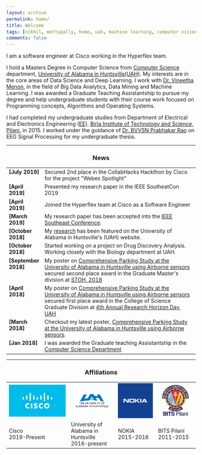 ```yaml
---
layout: archive
permalink: home/
title: Welcome
tags: [nikhil, mettupally, home, uah, machine learning, computer vision, data science, deep learning, graduate]
comments: false
---
```


<!-- <h3 class="archive__subtitle">{{ site.data.ui-text[site.locale].Welcom | default: "Welcome" }}</h3>

{% for post in paginator.posts %}
  {% include archive-single.html %}
{% endfor %}

{% include paginator.html %} -->

I am a software engineer at Cisco working in the Hyperflex team.

I hold a Masters Degree in Computer Science from [Computer Science](https://www.uah.edu/science/departments/computer-science) department, [University of Alabama in Huntsville(UAH)](https://www.uah.edu/).
My interests are in the core areas of Data Science and Deep Learning. I work with [Dr. Vineetha Menon](https://www.uah.edu/science/departments/computer-science/faculty-staff/vineetha-menon), in the field of Big Data Analytics, Data Mining and Machine Learning.
I was awarded a Graduate Teaching Assistantship to pursue my degree and help undergraduate students with their course work focused
on Programming concepts, Algorithms and Operating Systems.

I had completed my undergraduate studies from Department of Electrical and Electronics Engineering ([EE](http://universe.bits-pilani.ac.in/hyderabad/EEE/Home)),
[Birla Institute of Technology and Science, Pilani](http://www.bits-pilani.ac.in/), in 2015. I worked under the guidance of [Dr. BVVSN Prabhakar Rao](http://universe.bits-pilani.ac.in/Hyderabad/bvvsnprabhakarrao/Profile) on EEG Signal Processing for my undergraduate thesis.

----

<h3 align="center">News</h3>
<table class='news-table'>
    <col width="15%">
    <col width="85%">
    <tr>
        <td valign="top"><strong>[July 2019]</strong></td>
        <td>Secured 2nd place in the CollabHacks Hackthon by Cisco for the project "Webex Spotlight"</td>
    </tr>
    <tr>
        <td valign="top"><strong>[April 2019]</strong></td>
        <td>Presented my research paper in the IEEE SoutheatCon 2019</td>
    </tr>
    <tr>
        <td valign="top"><strong>[April 2019]</strong></td>
        <td>Joined the Hyperflex team at Cisco as a Software Engineer</td>
    </tr>
    <tr>
        <td valign="top"><strong>[March 2019]</strong></td>
        <td>My research paper has been accepted into the <a href="http://sites.ieee.org/southeastcon2019/">IEEE Southeast Conference</a>.</td>
    </tr>
    <tr>
        <td valign="top"><strong>[October 2018]</strong></td>
        <td>My <a href="https://www.uah.edu/news/people/novel-space-detecting-algorithm-may-prove-to-be-a-panacea-for-parking-problems">research</a> has been featured on the University of Alabama in Huntsville's (UAH) website.</td>
    </tr>
    <tr>
        <td valign="top"><strong>[October 2018]</strong></td>
        <td>Started working on a project on Drug Discovery Analysis. Working closely with the Biology department at UAH.</td>
    </tr>
    <tr>
        <td valign="top"><strong>[September 2018]</strong></td>
        <td>My poster on <a href="https://cdm16608.contentdm.oclc.org/digital/collection/p16608coll24/id/313/rec/1">Comprehensive Parking Study at the University of Alabama in Huntsville using Airborne sensors</a>
        secured second place award in the Graduate Master's division at <a href="https://www.uah.edu/cpu2al/12950">STOH, 2018</a></td>
    </tr>
    <tr>
        <td valign="top"><strong>[April 2018]</strong></td>
        <td>My poster on <a href="https://cdm16608.contentdm.oclc.org/digital/collection/p16608coll24/id/313/rec/1">Comprehensive Parking Study at the University of Alabama in Huntsville using Airborne sensors</a> secured first place award in the College of Science Graduate Division at <a href="https://www.uah.edu/news/research/outstanding-student-researchers-recognized-at-uah-research-horizons-day">4th Annual Research Horizon Day, UAH</a>
        </td>
    </tr>
    <tr>
        <td valign="top"><strong>[March 2018]</strong></td>
        <td>Checkout my latest poster, <a href="https://cdm16608.contentdm.oclc.org/digital/collection/p16608coll24/id/313/rec/1">Comprehensive Parking Study at the University of Alabama in Huntsville using Airborne sensors</a>.
        <!-- Github code available <a href="https://github.com/batra-mlp-lab/lang-emerge">here</a> -->
        </td>
    </tr>
    <tr>
        <td valign="top"><strong>[Jan 2018]</strong></td>
        <td>I was awarded the Graduate teaching Assistantship in the <a href='https://www.uah.edu/science/departments/computer-science'>Computer Science Department</a>
        </td>
    </tr>
    <!-- <tr>
        <td valign="top"><strong>[Dec 2017]</strong></td>
        <td>I received a <a href='https://nips.cc/Conferences/2017/Awards'>Best Reviewer Award</a> at NIPS 2017</td>
    </tr> -->
    <!-- <tr>
        <td valign="top"><strong>[Sept 2017]</strong></td>
        <td>Our paper on <a>Deepsets</a> has been accepted as an <b> oral</b> at NIPS, 2017</td>
    </tr> -->
    <!-- <tr>
        <td valign="top"><strong>[Aug 2017]</strong></td>
        <td>Our paper on <a>Natural Language Does Not Emerge 'Naturally' in Multi-Agent Dialog</a> won the <b>best short paper</b> award at EMNLP 2017</td>
    </tr> -->
    <!-- <tr>
        <td valign="top"><strong>[Aug 2017]</strong></td>
        <td>Our paper on <a>Learning Cooperative Visual Dialog Agents with Deep Reinforcement Learning</a> has been accepted as an <b> oral</b> at ICCV, 2017</td>
    </tr> -->
    <!-- <tr>
        <td valign="top"><strong>[July 2017]</strong></td>
        <td>Our paper on <a>Natural Language Does Not Emerge 'Naturally' in Multi-Agent Dialog</a> has been accepted as an <b> oral</b> at EMNLP, 2017</td>
    </tr> -->
    <!-- <tr>
        <td valign="top"><strong>[June 2017]</strong></td>
        <td>Checkout our latest paper, <a href="https://arxiv.org/abs/1706.08502">Natural Language Does Not Emerge 'Naturally' in Multi-Agent Dialog</a>, on Arxiv.
        Github code available <a href="https://github.com/batra-mlp-lab/lang-emerge">here</a></td>
    </tr> -->
    <!-- <tr>
        <td valign="top"><strong>[May 2017]</strong></td>
        <td>Our paper on <a>Canopy</a> got accepted at ICML, 2017</td>
    </tr> -->
    <!-- <tr>
        <td valign="top"><strong>[Apr 2017]</strong></td>
        <td>Our paper on <a>Exploring Personalized Neural Conversational Models</a> got accepted at IJCAI, 2017</td>
    </tr> -->
    <!-- <tr>
        <td valign="top"><strong>[Apr 2017]</strong></td>
        <td>Find our Github code for Visual Dialog <a href="https://github.com/batra-mlp-lab/visdial">here</a></td>
    </tr> -->
    <!-- <tr>
        <td valign="top"><strong>[Mar 2017]</strong></td>
        <td>Checkout our latest paper, <a href="https://arxiv.org/abs/1703.06585">Learning Cooperative Visual Dialog Agents with Deep Reinforcement Learning</a>, on arXiv</td>
    </tr> -->
    <!-- <tr>
        <td valign="top"><strong>[Mar 2017]</strong></td>
        <td>Checkout our latest paper, <a href="https://arxiv.org/abs/1703.06114">Deepsets</a>, on arXiv</td>
    </tr> -->
    <!-- <tr>
        <td valign="top"><strong>[Mar 2017]</strong></td>
        <td>Our paper on <a href="https://visualdialog.org/">Visual Dialog</a> got accepted at CVPR, 2017 as a <b>Spotlight</b></td>
    </tr> -->
    <!-- <tr>
        <td valign="top"><strong>[Mar 2017]</strong></td>
        <td>Interning at <a href="https://research.fb.com/category/facebook-ai-research-fair/">Facebook AI Research (FAIR)</a> this summer, with <a href="http://rohrbach.vision/">Marcus Rohrbach</a></td>
    </tr> -->
    <!-- <tr>
        <td valign="top"><strong>[Nov 2016]</strong></td>
        <td>Checkout our latest paper, <a href="http://arxiv.org/abs/1611.08669">Visual Dialog</a>, on arXiv</td>
    </tr> -->
    <!-- <tr>
        <td valign="top"><strong>[Aug 2016]</strong></td>
        <td>Serving as Vice-President of <a href="https://www.ece.cmu.edu/~ego/"> ECE Graduate Organization</a>, CMU</td>
    </tr> -->
    <!-- <tr>
        <td valign="top"><strong>[May 2016]</strong></td>
        <td>Serving as a reviewer for <a href="https://nips.cc/"> NIPS 2016</a></td>
    </tr> -->
    <!-- <tr>
        <td valign="top"><strong>[Mar 2016]</strong></td>
        <td>Our paper on <a href="http://arxiv.org/abs/1511.07067">Visual Word2Vec</a> got accepted to CVPR, 2016</td>
    </tr> -->
    <!-- <tr>
        <td valign="top"><strong>[Dec 2015]</strong></td>
        <td>I would be interning at <a href="https://www.snapchat.com/">Snapchat</a> this summer</td>
    </tr> -->
    <!-- <tr>
        <td valign="top"><strong>[Nov 2015]</strong></td>
        <td>Checkout our latest paper, <a href="http://arxiv.org/abs/1511.07067">Visual Word2Vec</a>, on arXiv</td>
    </tr> -->
    <!-- <tr>
        <td valign="top"><strong>[Oct 2015]</strong></td>
        <td>Checkout our paper, <a href="http://opt-ml.org/papers/OPT2015_paper_52.pdf">Comparing Gibbs, EM and SEM for MAP Inference in Mixture Models</a>, which got accepted in NIPS: <a href="http://opt-ml.org/papers.html">OPT</a> workshop, 2015</td>
    </tr> -->
</table>

----

<h3 align="center">Affiliations</h3>
<table align="center" class='affl-pic'>
    <tr>
        <td>
            <a href="https://www.cisco.com/">
            <img src="/images/cisco_corporate_logo_blue2.jpg"></a>
        </td>
        <td>
            <a href="https://www.uah.edu/">
            <img src="/images/UAH_blueblk.png"></a>
        </td>
        <td>
            <a href="https://networks.nokia.com/">
            <img src="/images/nokia-logo.jpg"></a> <!--add logos in the images folder-->
        </td>
        <td>
            <a href="http://www.bits-pilani.ac.in/">
            <img src="/images/bits_pilani.jpeg"></a> <!--add logos in the images folder-->
        </td>
    </tr>
    <tr>
        <td>Cisco<br>2019-Present</td>
        <td>University of Alabama in Huntsville<br>2016-present</td>
        <td>NOKIA<br>2015-2016</td>
        <td>BITS Pilani<br>2011-2015</td>
    </tr>
    <!-- </tr> -->
    <!-- </tr>
        <td>
            <a href="https://www.snapchat.com/">
            <img src="/images/snapchat-logo.png"></a>
        </td>
        <td>
            <a href="https://research.fb.com/category/facebook-ai-research-fair/">
            <img src="/images/fair-logo.png"></a>
        </td>
        <td>
            <a href="https://ai.google/research/teams/brain">
            <img src="/images/google-logo.png"></a>
        </td>
    </tr> -->
    <!-- <tr>
        <td>Snapchat Research<br>Summer 2016</td>
        <td>Facebook AI Research<br>Summer 2017</td>
        <td>Google Brain<br>Summer 2018</td>
    </tr> -->
</table>
